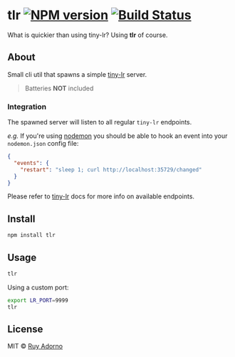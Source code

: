 # tlr [![NPM version](https://badge.fury.io/js/tlr.svg)](https://npmjs.org/package/tlr) [![Build Status](https://travis-ci.org/ruyadorno/tlr.svg?branch=master)](https://travis-ci.org/ruyadorno/tlr)

What is quickier than using tiny-lr? Using **tlr** of course.

## About

Small cli util that spawns a simple [tiny-lr](https://github.com/mklabs/tiny-lr) server.

> Batteries **NOT** included

### Integration

The spawned server will listen to all regular `tiny-lr` endpoints.

_e.g._ If you're using [nodemon](https://github.com/remy/nodemon) you should be able to hook an event into your `nodemon.json` config file:

```json
{
  "events": {
    "restart": "sleep 1; curl http://localhost:35729/changed"
  }
}

```

Please refer to [tiny-lr](https://github.com/mklabs/tiny-lr) docs for more info on available endpoints.

## Install

```sh
npm install tlr
```

## Usage

```sh
tlr
```

Using a custom port:

```sh
export LR_PORT=9999
tlr
```

## License

MIT © [Ruy Adorno](http://ruyadorno.com)

